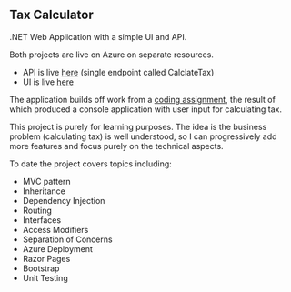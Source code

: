 ## Tax Calculator

.NET Web Application with a simple UI and API.

Both projects are live on Azure on separate resources.

- API is live [here](https://tax-calculator-api.azurewebsites.net/CalculateTax?income=100000) (single endpoint called CalclateTax)
- UI is live  [here](https://tax-calculator-ui.azurewebsites.net/)

The application builds off work from a [coding assignment](https://github.com/Chris-Filiatrault/coding-assignment), the result of which produced a console application with user input for calculating tax.

This project is purely for learning purposes. The idea is the business problem (calculating tax) is well understood, so I can progressively add more features and focus purely on the technical aspects.

To date the project covers topics including:

- MVC pattern
- Inheritance
- Dependency Injection
- Routing
- Interfaces
- Access Modifiers
- Separation of Concerns
- Azure Deployment
- Razor Pages
- Bootstrap
- Unit Testing
